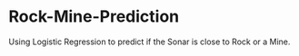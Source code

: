 # Rock-Mine-Prediction
Using Logistic Regression to predict if the Sonar is close to Rock or a Mine. 
